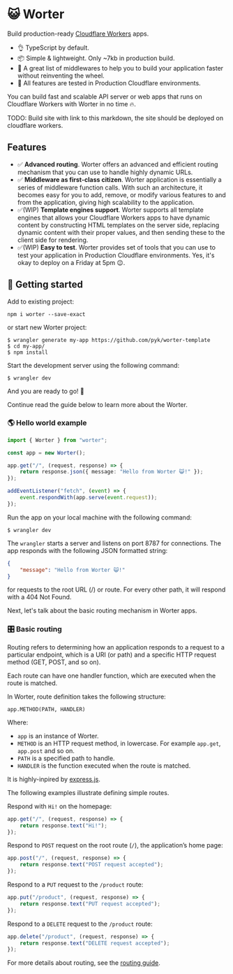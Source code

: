 # 😺 Worter

Build production-ready [Cloudflare Workers](https://workers.cloudflare.com/)
apps.

-   👌 TypeScript by default.
-   📦 Simple & lightweight. Only ~7kb in production build.
-   🤞 A great list of middlewares to help you to build your application faster
    without reinventing the wheel.
-   🚀 All features are tested in Production Cloudflare environments.

You can build fast and scalable API server or web apps that runs on Cloudflare
Workers with Worter in no time 🔥.

TODO: Build site with link to this markdown, the site should be deployed on
cloudflare workers.

## Features

-   ✅ **Advanced routing**. Worter offers an advanced and efficient routing
    mechanism that you can use to handle highly dynamic URLs.
-   ✅ **Middleware as first-class citizen**. Worter application is essentially
    a series of middleware function calls. With such an architecture, it becomes
    easy for you to add, remove, or modify various features to and from the
    application, giving high scalability to the application.
-   ✅(WIP) **Template engines support**. Worter supports all template engines
    that allows your Cloudflare Workers apps to have dynamic content by
    constructing HTML templates on the server side, replacing dynamic content
    with their proper values, and then sending these to the client side for
    rendering.
-   ✅(WIP) **Easy to test**. Worter provides set of tools that you can use to
    test your application in Production Cloudflare environments. Yes, it's okay
    to deploy on a Friday at 5pm 😉.

## 💃 Getting started

Add to existing project:

    npm i worter --save-exact

or start new Worter project:

    $ wrangler generate my-app https://github.com/pyk/worter-template
    $ cd my-app/
    $ npm install

Start the development server using the following command:

    $ wrangler dev

And you are ready to go! 🚀

Continue read the guide below to learn more about the Worter.

### 🌎 Hello world example

```typescript
import { Worter } from "worter";

const app = new Worter();

app.get("/", (request, response) => {
    return response.json({ message: "Hello from Worter 😺!" });
});

addEventListener("fetch", (event) => {
    event.respondWith(app.serve(event.request));
});
```

Run the app on your local machine with the following command:

    $ wrangler dev

The `wrangler` starts a server and listens on port 8787 for connections. The app
responds with the following JSON formatted string:

```json
{
    "message": "Hello from Worter 😺!"
}
```

for requests to the root URL (/) or route. For every other path, it will respond
with a 404 Not Found.

Next, let's talk about the basic routing mechanism in Worter apps.

### 🎛️ Basic routing

Routing refers to determining how an application responds to a request to a
particular endpoint, which is a URI (or path) and a specific HTTP request method
(GET, POST, and so on).

Each route can have one handler function, which are executed when the route is
matched.

In Worter, route definition takes the following structure:

    app.METHOD(PATH, HANDLER)

Where:

-   `app` is an instance of Worter.
-   `METHOD` is an HTTP request method, in lowercase. For example `app.get`,
    `app.post` and so on.
-   `PATH` is a specified path to handle.
-   `HANDLER` is the function executed when the route is matched.

It is highly-inpired by [express.js](https://expressjs.com/).

The following examples illustrate defining simple routes.

Respond with `Hi!` on the homepage:

```typescript
app.get("/", (request, response) => {
    return response.text("Hi!");
});
```

Respond to `POST` request on the root route (`/`), the application’s home page:

```typescript
app.post("/", (request, response) => {
    return response.text("POST request accepted");
});
```

Respond to a `PUT` request to the `/product` route:

```typescript
app.put("/product", (request, response) => {
    return response.text("PUT request accepted");
});
```

Respond to a `DELETE` request to the `/product` route:

```typescript
app.delete("/product", (request, response) => {
    return response.text("DELETE request accepted");
});
```

For more details about routing, see the [routing guide](./guide/routing.md).
